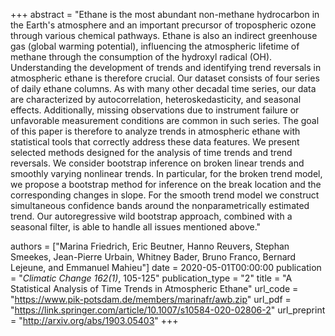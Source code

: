 +++
abstract = "Ethane is the most abundant non-methane hydrocarbon in the Earth's atmosphere and an important precursor of tropospheric ozone through various chemical pathways. Ethane is also an indirect greenhouse gas (global warming potential), influencing the atmospheric lifetime of methane through the consumption of the hydroxyl radical (OH). Understanding the development of trends and identifying trend reversals in atmospheric ethane is therefore crucial. Our dataset consists of four series of daily ethane columns. As with many other decadal time series, our data are characterized by autocorrelation, heteroskedasticity, and seasonal effects. Additionally, missing observations due to instrument failure or unfavorable measurement conditions are common in such series. The goal of this paper is therefore to analyze trends in atmospheric ethane with statistical tools that correctly address these data features. We present selected methods designed for the analysis of time trends and trend reversals. We consider bootstrap inference on broken linear trends and smoothly varying nonlinear trends. In particular, for the broken trend model, we propose a bootstrap method for inference on the break location and the corresponding changes in slope. For the smooth trend model we construct simultaneous confidence bands around the nonparametrically estimated trend. Our autoregressive wild bootstrap approach, combined with a seasonal filter, is able to handle all issues mentioned above."

authors = ["Marina Friedrich, Eric Beutner, Hanno Reuvers, Stephan Smeekes, Jean-Pierre Urbain, Whitney Bader, Bruno Franco, Bernard Lejeune, and Emmanuel Mahieu"]
date = 2020-05-01T00:00:00
publication = "_Climatic Change 162(1)_, 105-125"
publication_type = "2"
title = "A Statistical Analysis of Time Trends in Atmospheric Ethane"
url_code = "https://www.pik-potsdam.de/members/marinafr/awb.zip"
url_pdf = "https://link.springer.com/article/10.1007/s10584-020-02806-2"
url_preprint = "http://arxiv.org/abs/1903.05403"
+++
